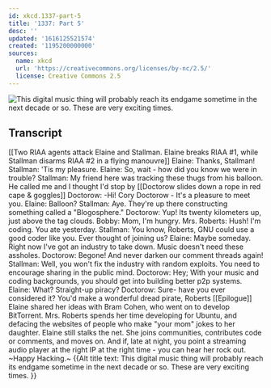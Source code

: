 ```yaml
---
id: xkcd.1337-part-5
title: '1337: Part 5'
desc: ''
updated: '1616125521574'
created: '1195200000000'
sources:
  name: xkcd
  url: 'https://creativecommons.org/licenses/by-nc/2.5/'
  license: Creative Commons 2.5
---
```

![This digital music thing will probably reach its endgame sometime in the next decade or so.  These are very exciting times.](https://imgs.xkcd.com/comics/1337_part_5.png)

## Transcript
[[Two RIAA agents attack Elaine and Stallman. Elaine breaks RIAA #1, while Stallman disarms RIAA #2 in a flying manouvre]]
Elaine: Thanks, Stallman!
Stallman: 'Tis my pleasure.
Elaine: So, wait - how did you know we were in trouble?
Stallman: My friend here was tracking these thugs from his balloon. He called me and I thought I'd stop by
[[Doctorow slides down a rope in red cape & goggles]]
Doctorow: -Hi! Cory Doctorow - It's a pleasure to meet you.
Elaine: Balloon?
Stallman: Aye. They're up there constructing something called a "Blogosphere."
Doctorow: Yup! Its twenty kilometers up, just above the tag clouds.
Bobby: Mom, I'm hungry.
Mrs. Roberts: Hush! I'm coding. You ate yesterday.
Stallman: You know, Roberts, GNU could use a good coder like you. Ever thought of joining us?
Elaine: Maybe someday. Right now I've got an industry to take down. Music doesn't need these assholes.
Doctorow: Begone! And never darken our comment threads again!
Stallman: Well, you won't fix the industry with random exploits. You need to encourage sharing in the public mind.
Doctorow: Hey; With your music and coding backgrounds, you should get into building better p2p systems.
Elaine: What? Straight-up piracy?
Doctorow: Sure- have you ever considered it? You'd make a wonderful dread pirate, Roberts
[[Epilogue]]
Elaine shared her ideas with Bram Cohen, who went on to develop BitTorrent.
Mrs. Roberts spends her time developing for Ubuntu, and defacing the websites of people who make "your mom" jokes to her daughter. Elaine still stalks the net. She joins communities, contributes code or comments, and moves on. And if, late at night, you point a streaming audio player at the right IP at the right time - you can hear her rock out.
~Happy Hacking.~
{{Alt
title text: This digital music thing will probably reach its endgame sometime in the next decade or so.  These are very exciting times. }}
